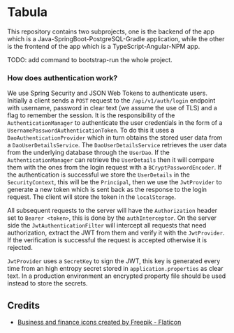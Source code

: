 # Tabula

This repository contains two subprojects, one is the backend of the app which is a Java-SpringBoot-PostgreSQL-Gradle
application, while the other is the frontend of the app which is a TypeScript-Angular-NPM app.

TODO: add command to bootstrap-run the whole project.

### How does authentication work?

We use Spring Security and JSON Web Tokens to authenticate users. Initially a client sends a `POST` request to the
`/api/v1/auth/login` endpoint with username, password in clear text (we assume the use of TLS) and a flag to remember
the session. It is the responsibility of the `AuthenticationManager` to authenticate the user credentials in the form of
a `UsernamePasswordAuthenticationToken`. To do this it uses a `DaoAuthenticationProvider` which in turn obtains the
stored user data from a `DaoUserDetailsService`. The `DaoUserDetailsService` retrieves the user data from the underlying
database through the `UserDao`. If the `AuthenticationManager` can retrieve the `UserDetails` then it will compare them
with the ones from the login request with a `BCryptPasswordEncoder`. If the authentication is successful we store the
`UserDetails` in the `SecurityContext`, this will be the `Principal`, then we use the `JwtProvider` to generate a new
token which is sent back as the response to the login request. The client will store the token in the `localStorage`.

All subsequent requests to the server will have the `Authorization` header set to `Bearer <token>`, this is done by the
`authInterceptor`. On the server side the `JwtAuthenticationFilter` will intercept all requests that need authorization,
extract the JWT from them and verify it with the `JwtProvider`. If the verification is successful the request is
accepted otherwise it is rejected.

`JwtProvider` uses a `SecretKey` to sign the JWT, this key is generated every time from an high entropy secret stored in
`application.properties` as clear text. In a production environment an encrypted property file should be used
instead to store the secrets.

## Credits

- <a href="https://www.flaticon.com/free-icons/business-and-finance" title="business and finance icons">Business and
  finance icons created by Freepik - Flaticon</a>
